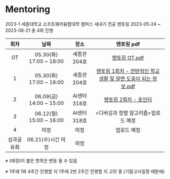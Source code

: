 # Mentoring
2023-1 세종대학교 소프트웨어융합대학 캠퍼스 새내기 전공 멘토링
2023-05-24 ~ 2023-06-21 총 4회 진행


|회차|날짜|장소|멘토링 pdf|
|:---:|:---:|:---:|:---:|
|OT|05.30(화) 17:00 ~ 18:00|세종관204호| [멘토링 OT.pdf](https://github.com/MisterJerry123/Mentoring/blob/576955377c56b7356de1a0bf307e66324cba87df/%EB%A9%98%ED%86%A0%EB%A7%81%20ot%20%EB%B0%B0%ED%8F%AC%EC%9A%A9.pdf)
|1|05.30(화) 17:00 ~ 18:00|세종관204호| [멘토링 1회차 - 전반적인 학교 생활 및 알면 도움이 되는 정보.pdf](https://github.com/MisterJerry123/Mentoring/blob/bf8296eb2072d5e16a44a892bc46f4a3f1196f94/%EB%A9%98%ED%86%A0%EB%A7%81%201%ED%9A%8C%EC%B0%A8%20%EB%B0%B0%ED%8F%AC%EC%9A%A9.pdf)
|2|06.09(금) 14:00 ~ 15:00|AI센터318호| [멘토링 2회차 - 포인터](https://github.com/MisterJerry123/Mentoring/blob/870799fdd29c73a6ae093693368247b3bde024c8/%EB%A9%98%ED%86%A0%EB%A7%81%202%ED%9A%8C%EC%B0%A8%20%EB%B0%B0%ED%8F%AC%EC%9A%A9.pdf)
|3|06.12(월) 15:00 ~ 16:00|AI센터318호| <디버깅과 정렬 알고리즘>업로드 예정
|4|미정|미정| 업로드 예정
|성과공유회|06.21(수)시간 미정 |미정

※ (예정)이 붙은 항목은 변동 될 수 있음

※ 1주에 1회 4주간 진행할 지 1주에 2번 2주간 진행할 지 고민 중 (기말고사일정 때문에)

